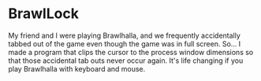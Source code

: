 # BrawlLock

My friend and I were playing Brawlhalla, and we frequently accidentally tabbed out of the game even though the game was in full screen. So... I made a program that clips the cursor to the process window dimensions so that those accidental tab outs never occur again. It's life changing if you play Brawlhalla with keyboard and mouse.
